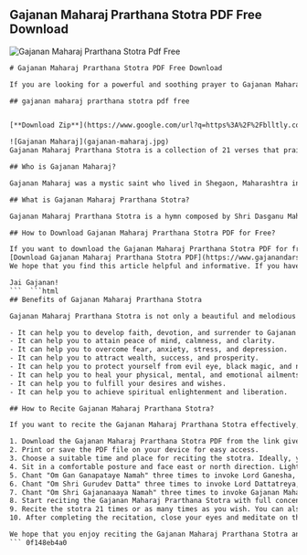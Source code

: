 ## Gajanan Maharaj Prarthana Stotra PDF Free Download

 
![Gajanan Maharaj Prarthana Stotra Pdf Free](https://encrypted-tbn2.gstatic.com/images?q=tbn:ANd9GcQLJ7HJbaYdt23UVqq1Y7ChEQAzAukBDgQUsaYSZ7vlaNZr5Pn7jwVurLHq)

 ```html 
# Gajanan Maharaj Prarthana Stotra PDF Free Download
 
If you are looking for a powerful and soothing prayer to Gajanan Maharaj, the great saint and miracle worker of Maharashtra, then you have come to the right place. In this article, we will provide you with a link to download the Gajanan Maharaj Prarthana Stotra PDF for free.
 
## gajanan maharaj prarthana stotra pdf free


[**Download Zip**](https://www.google.com/url?q=https%3A%2F%2Fblltly.com%2F2tKrDP&sa=D&sntz=1&usg=AOvVaw1QXfhbJ3hRnQ9lfcjsCC5S)

 ![Gajanan Maharaj](gajanan-maharaj.jpg) 
Gajanan Maharaj Prarthana Stotra is a collection of 21 verses that praise and invoke the blessings of Gajanan Maharaj. It is believed that reciting this stotra daily can bring peace, prosperity, health, and happiness to the devotees. It can also help in overcoming obstacles, difficulties, and enemies.
 
## Who is Gajanan Maharaj?
 
Gajanan Maharaj was a mystic saint who lived in Shegaon, Maharashtra in the late 19th and early 20th century. He is regarded as an incarnation of Lord Dattatreya, the supreme guru of all gurus. He performed many miracles such as healing the sick, feeding the hungry, reviving the dead, and granting boons to his followers. He also taught the principles of spirituality, devotion, and service to humanity.
 
## What is Gajanan Maharaj Prarthana Stotra?
 
Gajanan Maharaj Prarthana Stotra is a hymn composed by Shri Dasganu Maharaj, one of the prominent disciples of Gajanan Maharaj. He wrote this stotra as a tribute to his guru and as a way of expressing his gratitude and love. The stotra describes the various attributes, qualities, and deeds of Gajanan Maharaj in a poetic and devotional manner. It also requests his grace and protection for the devotees.
 
## How to Download Gajanan Maharaj Prarthana Stotra PDF for Free?
 
If you want to download the Gajanan Maharaj Prarthana Stotra PDF for free, you can click on the link below. This will take you to a secure and reliable website where you can access the PDF file without any hassle. You can also print or save the PDF file on your device for future use.
 [Download Gajanan Maharaj Prarthana Stotra PDF](https://www.gajanandarshan.org/gajanandarshan/pdf/GMP.pdf) 
We hope that you find this article helpful and informative. If you have any questions or feedback, please feel free to leave a comment below. We would love to hear from you.
 
Jai Gajanan!
 ```  ```html 
## Benefits of Gajanan Maharaj Prarthana Stotra
 
Gajanan Maharaj Prarthana Stotra is not only a beautiful and melodious prayer, but also a powerful and effective one. By reciting this stotra regularly, you can experience many benefits such as:
 
- It can help you to develop faith, devotion, and surrender to Gajanan Maharaj.
- It can help you to attain peace of mind, calmness, and clarity.
- It can help you to overcome fear, anxiety, stress, and depression.
- It can help you to attract wealth, success, and prosperity.
- It can help you to protect yourself from evil eye, black magic, and negative energies.
- It can help you to heal your physical, mental, and emotional ailments.
- It can help you to fulfill your desires and wishes.
- It can help you to achieve spiritual enlightenment and liberation.

## How to Recite Gajanan Maharaj Prarthana Stotra?
 
If you want to recite the Gajanan Maharaj Prarthana Stotra effectively, you should follow these simple steps:

1. Download the Gajanan Maharaj Prarthana Stotra PDF from the link given above.
2. Print or save the PDF file on your device for easy access.
3. Choose a suitable time and place for reciting the stotra. Ideally, you should recite it in the morning or evening after taking a bath and wearing clean clothes.
4. Sit in a comfortable posture and face east or north direction. Light a lamp or a candle and offer some flowers or fruits to Gajanan Maharaj.
5. Chant "Om Gan Ganapataye Namah" three times to invoke Lord Ganesha, the remover of obstacles.
6. Chant "Om Shri Gurudev Datta" three times to invoke Lord Dattatreya, the guru of all gurus.
7. Chant "Om Shri Gajananaaya Namah" three times to invoke Gajanan Maharaj, the supreme lord of all beings.
8. Start reciting the Gajanan Maharaj Prarthana Stotra with full concentration and devotion. You can either read it from the PDF file or memorize it by heart. You can also listen to an audio or video version of the stotra if you prefer.
9. Recite the stotra 21 times or as many times as you wish. You can also recite it once daily or on special occasions such as birthdays, anniversaries, festivals, etc.
10. After completing the recitation, close your eyes and meditate on the form and grace of Gajanan Maharaj. Express your gratitude and love to him and ask for his blessings and guidance.

We hope that you enjoy reciting the Gajanan Maharaj Prarthana Stotra and experience its wonderful benefits. May Gajanan Maharaj shower his grace and mercy on you and your family. Jai Gajanan!
 ``` 0f148eb4a0
